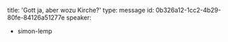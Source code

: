 title: 'Gott ja, aber wozu Kirche?'
type: message
id: 0b326a12-1cc2-4b29-80fe-84126a51277e
speaker:
  - simon-lemp
